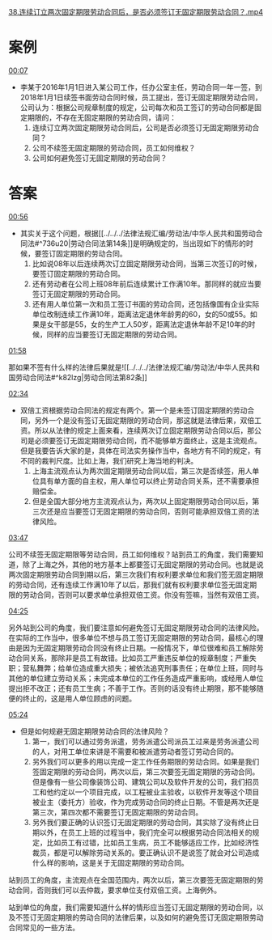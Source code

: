 [38.连续订立两次固定期限劳动合同后，是否必须签订无固定期限劳动合同？.mp4](file:///E:%5C法律实务%5CA314【游本春】【20小时200讲】劳动纠纷维权指南及企业风控管控宝典（200讲劳动合同签订法律风险防范与合规管理）%5C38.连续订立两次固定期限劳动合同后，是否必须签订无固定期限劳动合同？.mp4)
# 案例
[00:07](file:///E:%5C法律实务%5CA314【游本春】【20小时200讲】劳动纠纷维权指南及企业风控管控宝典（200讲劳动合同签订法律风险防范与合规管理）%5C38.连续订立两次固定期限劳动合同后，是否必须签订无固定期限劳动合同？.mp4#t=00:07)
- 李某于2016年1月1日进入某公司工作，任办公室主任，劳动合同一年一签，到2018年1月1日续签书面劳动合同时候，员工提出，签订无固定期限劳动合同，公司认为：根据公司规章制度的规定，公司每次和员工签订的劳动合同都是固定期限的，不存在无固定期限的劳动合同，请问：
	1. 连续订立两次固定期限劳动合同后，公司是否必须签订无固定期限劳动合同？
	2. 公司不续签无固定期限的劳动合同，员工如何维权？
	3. 公司如何避免签订无固定期限的劳动合同？
# 答案
[00:56](file:///E:%5C法律实务%5CA314【游本春】【20小时200讲】劳动纠纷维权指南及企业风控管控宝典（200讲劳动合同签订法律风险防范与合规管理）%5C38.连续订立两次固定期限劳动合同后，是否必须签订无固定期限劳动合同？.mp4#t=00:56)

- 其实关于这个问题，根据[[../../../法律法规汇编/劳动法/中华人民共和国劳动合同法#^736u20|劳动合同法第14条]]是明确规定的，当出现如下的情形的时候，要签订固定期限的劳动合同。
	1. 比如说08年以后连续两次订立固定期限劳动合同，当第三次签订的时候，要签订固定期限的劳动合同。
	2. 还有劳动者在公司上班08年前后连续累计工作满10年。那同样的就应当要签订无固定期限的劳动合同。
	3. 还有用人单位第一次和员工签订书面的劳动合同，还包括像国有企业实际单位改制连续工作满10年，距离法定退休年龄男的60，女的50或55。如果是女干部是55，女的生产工人50岁，距离法定退休年龄不足10年的时候，同样的应当要签订无固定期限的劳动合同。

[01:58](file:///E:/%5C%E6%B3%95%E5%BE%8B%E5%AE%9E%E5%8A%A1%5CA314%E3%80%90%E6%B8%B8%E6%9C%AC%E6%98%A5%E3%80%91%E3%80%9020%E5%B0%8F%E6%97%B6200%E8%AE%B2%E3%80%91%E5%8A%B3%E5%8A%A8%E7%BA%A0%E7%BA%B7%E7%BB%B4%E6%9D%83%E6%8C%87%E5%8D%97%E5%8F%8A%E4%BC%81%E4%B8%9A%E9%A3%8E%E6%8E%A7%E7%AE%A1%E6%8E%A7%E5%AE%9D%E5%85%B8%EF%BC%88200%E8%AE%B2%E5%8A%B3%E5%8A%A8%E5%90%88%E5%90%8C%E7%AD%BE%E8%AE%A2%E6%B3%95%E5%BE%8B%E9%A3%8E%E9%99%A9%E9%98%B2%E8%8C%83%E4%B8%8E%E5%90%88%E8%A7%84%E7%AE%A1%E7%90%86%EF%BC%89%5C38.%E8%BF%9E%E7%BB%AD%E8%AE%A2%E7%AB%8B%E4%B8%A4%E6%AC%A1%E5%9B%BA%E5%AE%9A%E6%9C%9F%E9%99%90%E5%8A%B3%E5%8A%A8%E5%90%88%E5%90%8C%E5%90%8E%EF%BC%8C%E6%98%AF%E5%90%A6%E5%BF%85%E9%A1%BB%E7%AD%BE%E8%AE%A2%E6%97%A0%E5%9B%BA%E5%AE%9A%E6%9C%9F%E9%99%90%E5%8A%B3%E5%8A%A8%E5%90%88%E5%90%8C%EF%BC%9F.mp4#t=118.446921)

那如果不签有什么样的法律后果就是![[../../../法律法规汇编/劳动法/中华人民共和国劳动合同法#^k82lzg|劳动合同法第82条]]

[02:34](file:///E:%5C法律实务%5CA314【游本春】【20小时200讲】劳动纠纷维权指南及企业风控管控宝典（200讲劳动合同签订法律风险防范与合规管理）%5C38.连续订立两次固定期限劳动合同后，是否必须签订无固定期限劳动合同？.mp4#t=02:34)

- 双倍工资根据劳动合同法的规定有两个。第一个是未签订固定期限的劳动合同，另外一个是没有签订无固定期限的劳动合同，那这就是法律后果，双倍工资。所以从法律的规定上面来看，连续两次订立固定期限劳动合同以后，那公司是必须要签订无固定期限劳动合同，而不能够单方面终止，这是主流观点。但是我要告诉大家的是，具体在司法实务操作当中，各地方有不同的规定，有不同的裁判尺度。比如上海，我们研究上海当地的判决。
	1. 上海主流观点认为两次固定期限劳动合同以后，第三次是否续签，用人单位具有单方面的自主权，用人单位可以终止劳动合同关系，还不需要承担赔偿金。
	2. 但是全国大部分地方主流观点认为，两次以上固定期限劳动合同以后，第三次还是应当要签订无固定期限的劳动合同，否则可能承担双倍工资的法律风险。

[03:47](file:///E:%5C法律实务%5CA314【游本春】【20小时200讲】劳动纠纷维权指南及企业风控管控宝典（200讲劳动合同签订法律风险防范与合规管理）%5C38.连续订立两次固定期限劳动合同后，是否必须签订无固定期限劳动合同？.mp4#t=03:47)

公司不续签无固定期限等劳动合同，员工如何维权？站到员工的角度，我们需要知道，除了上海之外，其他的地方基本上都要签订无固定期限的劳动合同。也就是说两次固定期限劳动合同到期以后，第三次我们有权利要求单位和我们签无固定期限的劳动合同，还有连续工作满10年了以后，那我们就有权利要求单位签无固定期限的劳动合同，否则可以要求单位承担双倍工资。你没有签嘛，当然有双倍工资。

[04:25](file:///E:%5C法律实务%5CA314【游本春】【20小时200讲】劳动纠纷维权指南及企业风控管控宝典（200讲劳动合同签订法律风险防范与合规管理）%5C38.连续订立两次固定期限劳动合同后，是否必须签订无固定期限劳动合同？.mp4#t=04:25)

另外站到公司的角度，我们要注意如何避免签订无固定期限劳动合同的法律风险。在实际的工作当中，很多单位不想与员工签订无固定期限的劳动合同，最核心的理由是因为无固定期限劳动合同没有终止日期。一般情况下，单位很难和员工解除劳动合同关系，那除非是员工有故错。比如员工严重违反单位的规章制度；严重失职；营私舞弊；给单位造成重大损失；被依法追究刑事责任；在单位上班，同时与其他的单位建立劳动关系；未完成本单位的工作任务造成严重影响，或经用人单位提出拒不改正；还有员工生病；不善于工作。否则的话没有终止期限，那不能够随便的终止的，这是用人单位顾虑的问题。

[05:24](file:///E:/%5C%E6%B3%95%E5%BE%8B%E5%AE%9E%E5%8A%A1%5CA314%E3%80%90%E6%B8%B8%E6%9C%AC%E6%98%A5%E3%80%91%E3%80%9020%E5%B0%8F%E6%97%B6200%E8%AE%B2%E3%80%91%E5%8A%B3%E5%8A%A8%E7%BA%A0%E7%BA%B7%E7%BB%B4%E6%9D%83%E6%8C%87%E5%8D%97%E5%8F%8A%E4%BC%81%E4%B8%9A%E9%A3%8E%E6%8E%A7%E7%AE%A1%E6%8E%A7%E5%AE%9D%E5%85%B8%EF%BC%88200%E8%AE%B2%E5%8A%B3%E5%8A%A8%E5%90%88%E5%90%8C%E7%AD%BE%E8%AE%A2%E6%B3%95%E5%BE%8B%E9%A3%8E%E9%99%A9%E9%98%B2%E8%8C%83%E4%B8%8E%E5%90%88%E8%A7%84%E7%AE%A1%E7%90%86%EF%BC%89%5C38.%E8%BF%9E%E7%BB%AD%E8%AE%A2%E7%AB%8B%E4%B8%A4%E6%AC%A1%E5%9B%BA%E5%AE%9A%E6%9C%9F%E9%99%90%E5%8A%B3%E5%8A%A8%E5%90%88%E5%90%8C%E5%90%8E%EF%BC%8C%E6%98%AF%E5%90%A6%E5%BF%85%E9%A1%BB%E7%AD%BE%E8%AE%A2%E6%97%A0%E5%9B%BA%E5%AE%9A%E6%9C%9F%E9%99%90%E5%8A%B3%E5%8A%A8%E5%90%88%E5%90%8C%EF%BC%9F.mp4#t=324.983186)

- 但是如何规避无固定期限劳动合同的法律风险？
	1. 第一，我们可以通过劳务派遣，劳务派遣公司派员工过来是劳务派遣公司的人，对用工单位来讲是不需要和被派遣劳动者签订劳动合同的。
	2. 另外我们可以更多的用以完成一定工作任务期限的劳动合同。如果是我们签固定期限的劳动合同，两次以后，第三次要签无固定期限的劳动合同。但是像有一些公司像装饰公司、建筑公司以及软件开发的公司，我们招员工和他约定以一个项目完成，以工程被业主验收，以软件开发等这个项目被业主（委托方）验收，作为完成劳动合同的终止日期。不管是两次还是第三次，第四次都不需要签订无固定期限的劳动合同。
	3. 另外我们要正确的认识签订无固定期限的劳动合同，其实除了没有终止日期以外，在员工上班的过程当中，我们完全可以根据劳动合同法相关的规定，比如员工有过错，比如员工生病，员工不能够适应工作，比如经济性裁员，都是可以解除劳动关系的。要正确认识不是说签了就会对公司造成什么样的影响，这是关于无固定期限的劳动合同。

站到员工的角度，主流观点在全国范围内，两次以后，第三次要签无固定期限的劳动合同，否则我们可以去仲裁，要求单位支付双倍工资。上海例外。

站到单位的角度，我们需要知道什么样的情形应当签订无固定期限的劳动合同，以及不签订无固定期限的劳动合同的法律后果，以及如何的避免签订无固定期限劳动合同常见的一些方法。